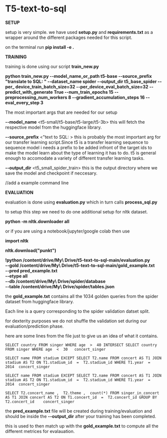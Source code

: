 # T5-text-to-sql

**SETUP**

setup is very simple.
we have used **setup.py** and **requirements.txt** as a wrapper around the different packages needed for this script.

on the terminal run
**pip install -e .**

**TRAINING**

training is done using our script **train_new.py**

**python train_new.py    --model_name_or_path t5-base  --source_prefix "translate to SQL: " --dataset_name spider  --output_dir t5_base_spider  --per_
device_train_batch_size=32     --per_device_eval_batch_size=32     --predict_with_generate True --num_train_epochs 15 --preprocessing_num_workers 8 --gradient_accumulation_steps 16 --eval_every_step 3**

The most important args that are needed for our setup

**--model_name** <t5-small/t5-base/t5-large/t5-3b> this will fetch the respective model from the huggingface library.

**--source_prefix** <"text to SQL: > this is probably the most important arg for our transfer learning script.Since t5 is a transfer learning sequence to sequence model i needs a prefix to be added infront of the target ids to make the model learn about the type of learning it has to do. t5 is general enough to accomodate a variety of different transfer learning tasks.

**--output_dir** <t5_small_spider_train> this is the output directory where we save the model and checkpoint if neccesary.

//add a example command line

**EVALUATION**

evaluation is done using **evaluation.py** which in turn calls **process_sql.py**

to setup this step we need to do one additional setup for nltk dataset.

**python -m nltk.downloader all**

or if you are using a notebook/jupyter/google colab then use

**import nltk**

**nltk.download("punkt")**

**!python /content/drive/My\ Drive/t5-text-to-sql-main/evaluation.py \
 --gold /content/drive/My\ Drive/t5-text-to-sql-main/gold_example.txt \
 --pred pred_example.txt\
 --etype all \
 --db /content/drive/My\ Drive/spider/database \
 --table /content/drive/My\ Drive/spider/tables.json**

the **gold_example.txt** contains all the 1034 golden queries from the spider dataset from huggingface library.

Each line is a query corresponding to the spider validation datset split.

for dexterity purposes we do not shuffle the validation set during our evaluation/prediction phase.

here are some lines from the file just to give us an idea of what it contains.

    SELECT country FROM singer WHERE age  >  40 INTERSECT SELECT country FROM singer WHERE age  <  30	concert_singer

    SELECT name FROM stadium EXCEPT SELECT T2.name FROM concert AS T1 JOIN stadium AS T2 ON T1.stadium_id  =  T2.stadium_id WHERE T1.year  =  2014	concert_singer

    SELECT name FROM stadium EXCEPT SELECT T2.name FROM concert AS T1 JOIN stadium AS T2 ON T1.stadium_id  =  T2.stadium_id WHERE T1.year  =  2014	concert_singer

    SELECT T2.concert_name ,  T2.theme ,  count(*) FROM singer_in_concert AS T1 JOIN concert AS T2 ON T1.concert_id  =  T2.concert_id GROUP BY T2.concert_id	concert_singer

the **pred_example.txt** file will be created during training/evaluation and should be inside the **--output_dir** after your training has been completed.

this is used to then match up with the **gold_example.txt** to compute all the different metrices for evalauation.









